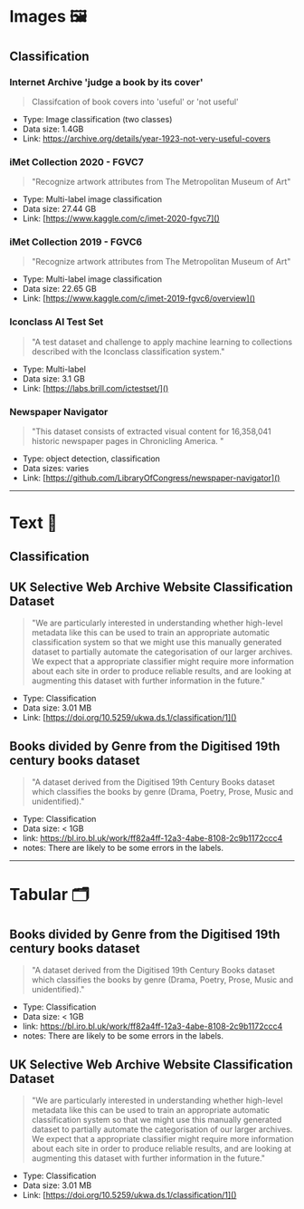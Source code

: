 # Images 🖼


## Classification 
### Internet Archive 'judge a book by its cover' 
> Classifcation of book covers into 'useful' or 'not useful' 
- Type: Image classification (two classes) 
- Data size: 1.4GB 
- Link: https://archive.org/details/year-1923-not-very-useful-covers


### iMet Collection 2020 - FGVC7
> "Recognize artwork attributes from The Metropolitan Museum of Art"
- Type: Multi-label image classification
- Data size: 27.44 GB
- Link: [https://www.kaggle.com/c/imet-2020-fgvc7]()

### iMet Collection 2019 - FGVC6
>"Recognize artwork attributes from The Metropolitan Museum of Art"
- Type: Multi-label image classification
- Data size: 22.65 GB
- Link: [https://www.kaggle.com/c/imet-2019-fgvc6/overview]()

### Iconclass AI Test Set
>"A test dataset and challenge to apply machine learning to collections described with the Iconclass classification system." 
- Type: Multi-label 
- Data size: 3.1 GB
- Link: [https://labs.brill.com/ictestset/]()

### Newspaper Navigator
>"This dataset consists of extracted visual content for 16,358,041 historic newspaper pages in Chronicling America. "
- Type: object detection, classification
- Data sizes: varies
- Link: [https://github.com/LibraryOfCongress/newspaper-navigator]()


---
# Text 📖

## Classification

## UK Selective Web Archive Website Classification Dataset 
> "We are particularly interested in understanding whether high-level metadata like this can be used to train an appropriate automatic classification system so that we might use this manually generated dataset to partially automate the categorisation of our larger archives. We expect that a appropriate classifier might require more information about each site in order to produce reliable results, and are looking at augmenting this dataset with further information in the future."
- Type: Classification 
- Data size: 3.01 MB
- Link: [https://doi.org/10.5259/ukwa.ds.1/classification/1]()

## Books divided by Genre from the Digitised 19th century books dataset
>"A dataset derived from the Digitised 19th Century Books dataset which classifies the books by genre (Drama, Poetry, Prose, Music and unidentified)."
- Type: Classification 
- Data size: < 1GB
- link: https://bl.iro.bl.uk/work/ff82a4ff-12a3-4abe-8108-2c9b1172ccc4
- notes: There are likely to be some errors in the labels. 

---
# Tabular 🗂

## Books divided by Genre from the Digitised 19th century books dataset
>"A dataset derived from the Digitised 19th Century Books dataset which classifies the books by genre (Drama, Poetry, Prose, Music and unidentified)."
- Type: Classification 
- Data size: < 1GB
- link: https://bl.iro.bl.uk/work/ff82a4ff-12a3-4abe-8108-2c9b1172ccc4
- notes: There are likely to be some errors in the labels. 


## UK Selective Web Archive Website Classification Dataset 
> "We are particularly interested in understanding whether high-level metadata like this can be used to train an appropriate automatic classification system so that we might use this manually generated dataset to partially automate the categorisation of our larger archives. We expect that a appropriate classifier might require more information about each site in order to produce reliable results, and are looking at augmenting this dataset with further information in the future."
- Type: Classification 
- Data size: 3.01 MB
- Link: [https://doi.org/10.5259/ukwa.ds.1/classification/1]()
